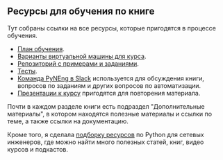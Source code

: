 ## Ресурсы для обучения по книге

Тут собраны ссылки на все ресурсы, которые пригодятся в процессе обучения.


* [План обучения](schedule.md).
* [Варианты виртуальной машины для курса](book/01_intro/README.md).
* [Репозиторий с примерами и заданиями](https://github.com/natenka/pyneng-examples-exercises/).
* [Тесты](https://github.com/natenka/pyneng-examples-exercises/blob/master/tests.md).
* [Команда PyNEng в Slack](https://pyneng-slack.herokuapp.com/) используется для обсуждения книги, вопросов по заданиям и других вопросов по автоматизации.
* [Презентации к курсу](https://github.com/natenka/pyneng-slides) пригодятся для повторения материала.


Почти в каждом разделе книги есть подраздел "Дополнительные материалы", в котором находятся полезные материалы и ссылки по теме, а также ссылки на документацию.


Кроме того, я сделала [подборку ресурсов](https://natenka.github.io/pyneng-resources/) по Python для сетевых инженеров, где можно найти много полезных статей, книг, видео курсов и подкастов.

